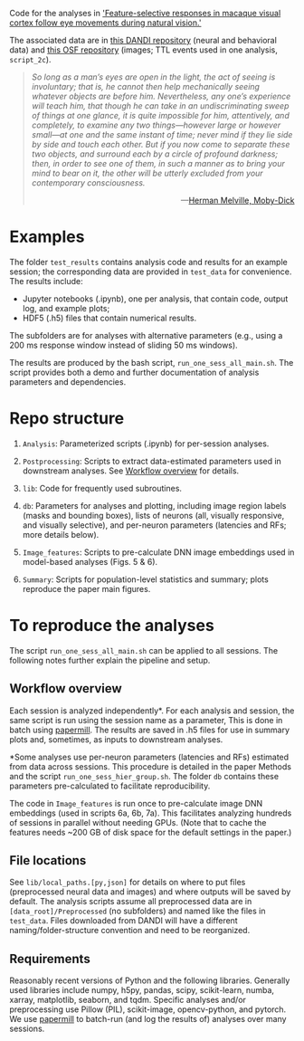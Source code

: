 Code for the analyses in ['Feature-selective responses in macaque visual cortex follow eye movements during natural vision.'](https://www.nature.com/articles/s41593-024-01631-5)

The associated data are in [this DANDI repository](https://dandiarchive.org/dandiset/000628) (neural and behavioral data) and [this OSF repository](https://osf.io/sde8m/) (images; TTL events used in one analysis, `script_2c`).

> *So long as a man’s eyes are open in the light, the act of seeing is involuntary; that is, he cannot then help mechanically seeing whatever objects are before him. Nevertheless, any one’s experience will teach him, that though he can take in an undiscriminating sweep of things at one glance, it is quite impossible for him, attentively, and completely, to examine any two things—however large or however small—at one and the same instant of time; never mind if they lie side by side and touch each other. But if you now come to separate these two objects, and surround each by a circle of profound darkness; then, in order to see one of them, in such a manner as to bring your mind to bear on it, the other will be utterly excluded from your contemporary consciousness.*
> <div style="text-align: right">  —<a href="https://www.gutenberg.org/files/15/old/text/moby-074.txt">Herman Melville, Moby-Dick</a> </div>

# Examples
The folder `test_results` contains analysis code and results for an example session; the corresponding data are provided in `test_data` for convenience. The results include:
- Jupyter notebooks (.ipynb), one per analysis, that contain code, output log, and example plots;
- HDF5 (.h5) files that contain numerical results.

The subfolders are for analyses with alternative parameters (e.g., using a 200 ms response window instead of sliding 50 ms windows).

The results are produced by the bash script, `run_one_sess_all_main.sh`. The script provides both a demo and further documentation of analysis parameters and dependencies.


# Repo structure
1. `Analysis`: Parameterized scripts (.ipynb) for per-session analyses.

2. `Postprocessing`: Scripts to extract data-estimated parameters used in downstream analyses. See [Workflow overview](#Workflow-overview) for details.

3. `lib`: Code for frequently used subroutines. 

4. `db`: Parameters for analyses and plotting, including image region labels (masks and bounding boxes), lists of neurons (all, visually responsive, and visually selective), and per-neuron parameters (latencies and RFs; more details below).

5. `Image_features`: Scripts to pre-calculate DNN image embeddings used in model-based analyses (Figs. 5 & 6). 

6. `Summary`: Scripts for population-level statistics and summary; plots reproduce the paper main figures.


# To reproduce the analyses
The script `run_one_sess_all_main.sh` can be applied to all sessions. The following notes further explain the pipeline and setup.

## Workflow overview
Each session is analyzed independently*. For each analysis and session, the same script is run using the session name as a parameter, This is done in batch using [papermill](https://papermill.readthedocs.io/). The results are saved in .h5 files for use in summary plots and, sometimes, as inputs to downstream analyses.

*Some analyses use per-neuron parameters (latencies and RFs) estimated from data across sessions. This procedure is detailed in the paper Methods and the script `run_one_sess_hier_group.sh`. The folder `db` contains these parameters pre-calculated to facilitate reproducibility.

The code in `Image_features` is run once to pre-calculate image DNN embeddings (used in scripts 6a, 6b, 7a). This facilitates analyzing hundreds of sessions in parallel without needing GPUs. (Note that to cache the features needs ~200 GB of disk space for the default settings in the paper.)


## File locations
See `lib/local_paths.[py,json]` for details on where to put files (preprocessed neural data and images) and where outputs will be saved by default. The analysis scripts assume all preprocessed data are in `[data_root]/Preprocessed` (no subfolders) and named like the files in `test_data`. Files downloaded from DANDI will have a different naming/folder-structure convention and need to be reorganized.


## Requirements
Reasonably recent versions of Python and the following libraries.
Generally used libraries include numpy, h5py, pandas, scipy, scikit-learn, numba, xarray, matplotlib, seaborn, and tqdm.
Specific analyses and/or preprocessing use Pillow (PIL), scikit-image, opencv-python, and pytorch.
We use [papermill](https://papermill.readthedocs.io/en/latest/) to batch-run (and log the results of) analyses over many sessions.
